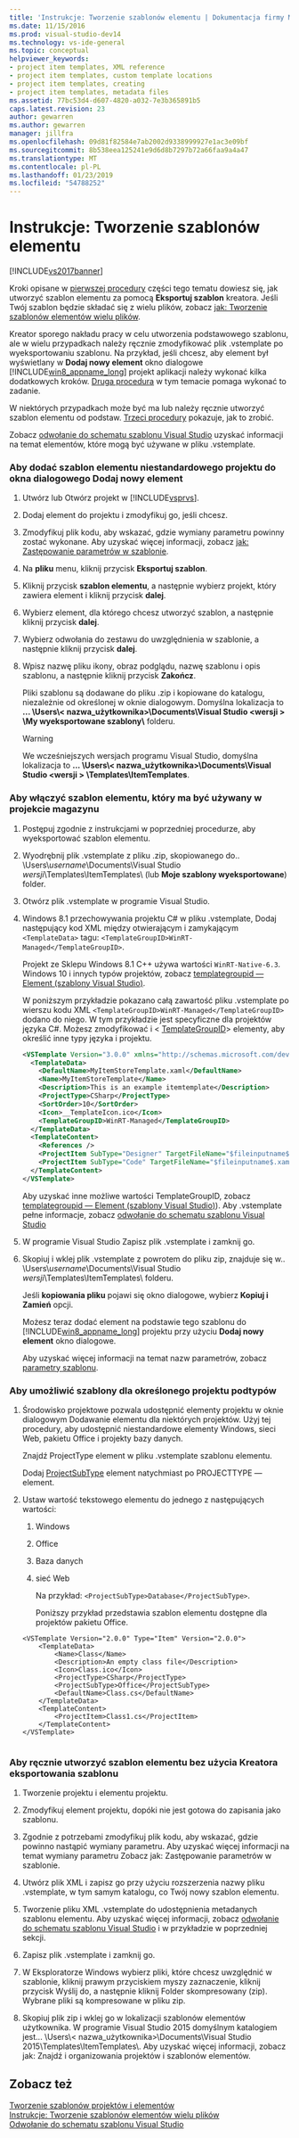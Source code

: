 ```yaml
---
title: 'Instrukcje: Tworzenie szablonów elementu | Dokumentacja firmy Microsoft'
ms.date: 11/15/2016
ms.prod: visual-studio-dev14
ms.technology: vs-ide-general
ms.topic: conceptual
helpviewer_keywords:
- project item templates, XML reference
- project item templates, custom template locations
- project item templates, creating
- project item templates, metadata files
ms.assetid: 77bc53d4-d607-4820-a032-7e3b365891b5
caps.latest.revision: 23
author: gewarren
ms.author: gewarren
manager: jillfra
ms.openlocfilehash: 09d81f82584e7ab2002d9338999927e1ac3e09bf
ms.sourcegitcommit: 8b538eea125241e9d6d8b7297b72a66faa9a4a47
ms.translationtype: MT
ms.contentlocale: pl-PL
ms.lasthandoff: 01/23/2019
ms.locfileid: "54788252"
---
```

# <a name="how-to-create-item-templates"></a>Instrukcje: Tworzenie szablonów elementu
[!INCLUDE[vs2017banner](../includes/vs2017banner.md)]

Kroki opisane w [pierwszej procedury](../ide/how-to-create-item-templates.md#export_template) części tego tematu dowiesz się, jak utworzyć szablon elementu za pomocą **Eksportuj szablon** kreatora. Jeśli Twój szablon będzie składać się z wielu plików, zobacz [jak: Tworzenie szablonów elementów wielu plików](../ide/how-to-create-multi-file-item-templates.md).  
  
 Kreator sporego nakładu pracy w celu utworzenia podstawowego szablonu, ale w wielu przypadkach należy ręcznie zmodyfikować plik .vstemplate po wyeksportowaniu szablonu. Na przykład, jeśli chcesz, aby element był wyświetlany w **Dodaj nowy element** okno dialogowe [!INCLUDE[win8_appname_long](../includes/win8-appname-long-md.md)] projekt aplikacji należy wykonać kilka dodatkowych kroków. [Druga procedura](../ide/how-to-create-item-templates.md#modify_template) w tym temacie pomaga wykonać to zadanie.  
 
 W niektórych przypadkach może być ma lub należy ręcznie utworzyć szablon elementu od podstaw. [Trzeci procedury](../ide/how-to-create-item-templates.md#create_template) pokazuje, jak to zrobić.  
  
 Zobacz [odwołanie do schematu szablonu Visual Studio](../extensibility/visual-studio-template-schema-reference.md) uzyskać informacji na temat elementów, które mogą być używane w pliku .vstemplate.  
  
### <a name="to-add-a-custom-project-item-template-to-the-add-new-item-dialog-box"></a>Aby dodać szablon elementu niestandardowego projektu do okna dialogowego Dodaj nowy element  
  
1.  Utwórz lub Otwórz projekt w [!INCLUDE[vsprvs](../includes/vsprvs-md.md)].  
  
2.  Dodaj element do projektu i zmodyfikuj go, jeśli chcesz.  
  
3.  Zmodyfikuj plik kodu, aby wskazać, gdzie wymiany parametru powinny zostać wykonane. Aby uzyskać więcej informacji, zobacz [jak: Zastępowanie parametrów w szablonie](../ide/how-to-substitute-parameters-in-a-template.md).  
  
4.  Na **pliku** menu, kliknij przycisk **Eksportuj szablon**.  
  
5.  Kliknij przycisk **szablon elementu**, a następnie wybierz projekt, który zawiera element i kliknij przycisk **dalej**.  
  
6.  Wybierz element, dla którego chcesz utworzyć szablon, a następnie kliknij przycisk **dalej**.  
  
7.  Wybierz odwołania do zestawu do uwzględnienia w szablonie, a następnie kliknij przycisk **dalej**.  
  
8.  Wpisz nazwę pliku ikony, obraz podglądu, nazwę szablonu i opis szablonu, a następnie kliknij przycisk **Zakończ**.  
  
     Pliki szablonu są dodawane do pliku .zip i kopiowane do katalogu, niezależnie od określonej w oknie dialogowym. Domyślna lokalizacja to **... \Users\\< nazwa_użytkownika\>\Documents\Visual Studio \<wersji > \My wyeksportowane szablony\\**  folderu.  
  
    > [!WARNING]
    >  We wcześniejszych wersjach programu Visual Studio, domyślna lokalizacja to **... \Users\\< nazwa_użytkownika\>\Documents\Visual Studio \<wersji > \Templates\ItemTemplates**.  
  
### <a name="to-enable-the-item-template-to-be-used-in-a-store-project"></a>Aby włączyć szablon elementu, który ma być używany w projekcie magazynu  
  
1. Postępuj zgodnie z instrukcjami w poprzedniej procedurze, aby wyeksportować szablon elementu.  
  
2. Wyodrębnij plik .vstemplate z pliku .zip, skopiowanego do.. \Users\\*username*\Documents\Visual Studio *wersji*\Templates\ItemTemplates\ (lub **Moje szablony wyeksportowane**) folder.  
  
3. Otwórz plik .vstemplate w programie Visual Studio.  
  
4. Windows 8.1 przechowywania projektu C# w pliku .vstemplate, Dodaj następujący kod XML między otwierającym i zamykającym `<TemplateData>` tagu: `<TemplateGroupID>WinRT-Managed</TemplateGroupID>`.  
  
    Projekt ze Sklepu Windows 8.1 C++ używa wartości `WinRT-Native-6.3`. Windows 10 i innych typów projektów, zobacz [templategroupid — Element (szablony Visual Studio)](../extensibility/templategroupid-element-visual-studio-templates.md).  
  
    W poniższym przykładzie pokazano całą zawartość pliku .vstemplate po wierszu kodu XML `<TemplateGroupID>WinRT-Managed</TemplateGroupID>` dodano do niego. W tym przykładzie jest specyficzne dla projektów języka C#. Możesz zmodyfikować <ProjectTpe> i \< [TemplateGroupID](../extensibility/templategroupid-element-visual-studio-templates.md)> elementy, aby określić inne typy języka i projektu.  
  
   ```xml  
   <VSTemplate Version="3.0.0" xmlns="http://schemas.microsoft.com/developer/vstemplate/2005" Type="Item">  
     <TemplateData>  
       <DefaultName>MyItemStoreTemplate.xaml</DefaultName>  
       <Name>MyItemStoreTemplate</Name>  
       <Description>This is an example itemtemplate</Description>  
       <ProjectType>CSharp</ProjectType>  
       <SortOrder>10</SortOrder>  
       <Icon>__TemplateIcon.ico</Icon>  
       <TemplateGroupID>WinRT-Managed</TemplateGroupID>  
     </TemplateData>  
     <TemplateContent>  
       <References />  
       <ProjectItem SubType="Designer" TargetFileName="$fileinputname$.xaml" ReplaceParameters="true">MyItemTemplate.xaml</ProjectItem>  
       <ProjectItem SubType="Code" TargetFileName="$fileinputname$.xaml.cs" ReplaceParameters="true">MyItemTemplate.xaml.cs</ProjectItem>  
     </TemplateContent>  
   </VSTemplate>  
   ```  
  
    Aby uzyskać inne możliwe wartości TemplateGroupID, zobacz [templategroupid — Element (szablony Visual Studio)](../extensibility/templategroupid-element-visual-studio-templates.md)). Aby .vstemplate pełne informacje, zobacz [odwołanie do schematu szablonu Visual Studio](../extensibility/visual-studio-template-schema-reference.md)  
  
5. W programie Visual Studio Zapisz plik .vstemplate i zamknij go.  
  
6. Skopiuj i wklej plik .vstemplate z powrotem do pliku zip, znajduje się w.. \Users\\*username*\Documents\Visual Studio *wersji*\Templates\ItemTemplates\ folderu.  
  
    Jeśli **kopiowania pliku** pojawi się okno dialogowe, wybierz **Kopiuj i Zamień** opcji.  
  
   Możesz teraz dodać element na podstawie tego szablonu do [!INCLUDE[win8_appname_long](../includes/win8-appname-long-md.md)] projektu przy użyciu **Dodaj nowy element** okno dialogowe.  
  
   Aby uzyskać więcej informacji na temat nazw parametrów, zobacz [parametry szablonu](../ide/template-parameters.md).  
  
### <a name="to-enable-templates-for-specific-project-sub-types"></a>Aby umożliwić szablony dla określonego projektu podtypów  
  
1. Środowisko projektowe pozwala udostępnić elementy projektu w oknie dialogowym Dodawanie elementu dla niektórych projektów. Użyj tej procedury, aby udostępnić niestandardowe elementy Windows, sieci Web, pakietu Office i projekty bazy danych.  
  
    Znajdź ProjectType element w pliku .vstemplate szablonu elementu.  
  
    Dodaj [ProjectSubType](../extensibility/projectsubtype-element-visual-studio-templates.md) element natychmiast po PROJECTTYPE — element.  
  
2. Ustaw wartość tekstowego elementu do jednego z następujących wartości:  
  
   1. Windows  
  
   2. Office  
  
   3. Baza danych  
  
   4. sieć Web  
  
      Na przykład: `<ProjectSubType>Database</ProjectSubType>`.  
  
      Poniższy przykład przedstawia szablon elementu dostępne dla projektów pakietu Office.  
  
   ```  
   <VSTemplate Version="2.0.0" Type="Item" Version="2.0.0">  
       <TemplateData>  
           <Name>Class</Name>  
           <Description>An empty class file</Description>  
           <Icon>Class.ico</Icon>  
           <ProjectType>CSharp</ProjectType>  
           <ProjectSubType>Office</ProjectSubType>  
           <DefaultName>Class.cs</DefaultName>  
       </TemplateData>  
       <TemplateContent>  
           <ProjectItem>Class1.cs</ProjectItem>  
       </TemplateContent>  
   </VSTemplate>  
  
   ```  
  
### <a name="to-manually-create-an-item-template-without-using-the-export-template-wizard"></a>Aby ręcznie utworzyć szablon elementu bez użycia Kreatora eksportowania szablonu  
  
1.  Tworzenie projektu i elementu projektu.  
  
2.  Zmodyfikuj element projektu, dopóki nie jest gotowa do zapisania jako szablonu.  
  
3.  Zgodnie z potrzebami zmodyfikuj plik kodu, aby wskazać, gdzie powinno nastąpić wymiany parametru. Aby uzyskać więcej informacji na temat wymiany parametru Zobacz jak: Zastępowanie parametrów w szablonie.  
  
4.  Utwórz plik XML i zapisz go przy użyciu rozszerzenia nazwy pliku .vstemplate, w tym samym katalogu, co Twój nowy szablon elementu.  
  
5.  Tworzenie pliku XML .vstemplate do udostępnienia metadanych szablonu elementu. Aby uzyskać więcej informacji, zobacz [odwołanie do schematu szablonu Visual Studio](../extensibility/visual-studio-template-schema-reference.md) i w przykładzie w poprzedniej sekcji.  
  
6.  Zapisz plik .vstemplate i zamknij go.  
  
7.  W Eksploratorze Windows wybierz pliki, które chcesz uwzględnić w szablonie, kliknij prawym przyciskiem myszy zaznaczenie, kliknij przycisk Wyślij do, a następnie kliknij Folder skompresowany (zip). Wybrane pliki są kompresowane w pliku zip.  
  
8.  Skopiuj plik zip i wklej go w lokalizacji szablonów elementów użytkownika. W programie Visual Studio 2015 domyślnym katalogiem jest... \Users\\< nazwa_użytkownika\>\Documents\Visual Studio 2015\Templates\ItemTemplates\\. Aby uzyskać więcej informacji, zobacz jak: Znajdź i organizowania projektów i szablonów elementów.  
  
## <a name="see-also"></a>Zobacz też  
 [Tworzenie szablonów projektów i elementów](../ide/creating-project-and-item-templates.md)   
 [Instrukcje: Tworzenie szablonów elementów wielu plików](../ide/how-to-create-multi-file-item-templates.md)   
 [Odwołanie do schematu szablonu Visual Studio](../extensibility/visual-studio-template-schema-reference.md)